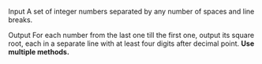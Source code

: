 Input
A set of integer numbers separated by any number of spaces and line breaks.

Output
For each number from the last one till the first one, output its square root, each in a separate line with at least four digits after decimal point. **Use multiple methods.**
